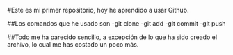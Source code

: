 #Este es mi primer repositorio, hoy he aprendido a usar Github.

##Los comandos que he usado son -git clone -git add -git commit -git push

##Todo me ha parecido sencillo, a excepción de lo que ha sido creado el archivo, lo cual me has costado un poco más.
